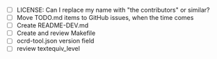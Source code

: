 - [ ] LICENSE: Can I replace my name with "the contributors" or similar?
- [ ] Move TODO.md items to GitHub issues, when the time comes
- [ ] Create README-DEV.md
- [ ] Create and review Makefile
- [ ] ocrd-tool.json version field
- [ ] review textequiv_level
